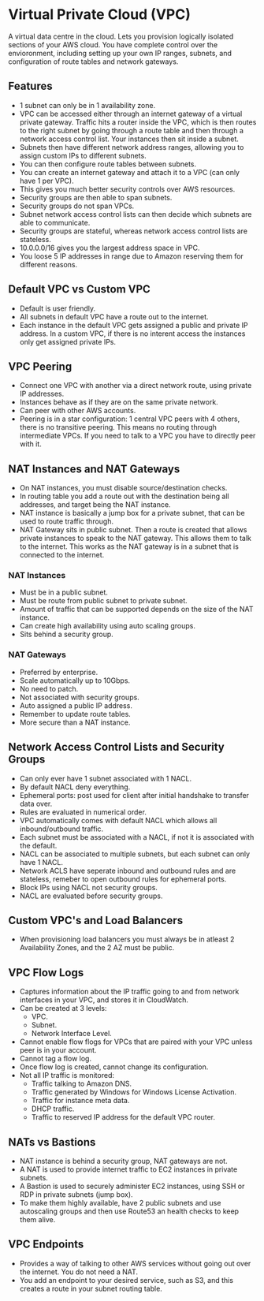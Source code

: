 # Virtual Private Cloud (VPC)
A virtual data centre in the cloud. Lets you provision logically isolated sections of your AWS cloud. You have complete control over the envioronment, including setting up your own IP ranges, subnets, and configuration of route tables and network gateways. 
## Features
- 1 subnet can only be in 1 availability zone. 
- VPC can be accessed either through an internet gateway of a virtual private gateway. Traffic hits a router inside the VPC, which is then routes to the right subnet by going through a route table and then through a network access control list. Your instances then sit inside a subnet. 
- Subnets then have different network address ranges, allowing you to assign custom IPs to different subnets. 
- You can then configure route tables between subnets. 
- You can create an internet gateway and attach it to a VPC (can only have 1 per VPC). 
- This gives you much better security controls over AWS resources. 
- Security groups are then able to span subnets.
- Security groups do not span VPCs. 
- Subnet network access control lists can then decide which subnets are able to communicate. 
- Security groups are stateful, whereas network access control lists are stateless. 
- 10.0.0.0/16 gives you the largest address space in VPC. 
- You loose 5 IP addresses in range due to Amazon reserving them for different reasons. 
## Default VPC vs Custom VPC
- Default is user friendly. 
- All subnets in default VPC have a route out to the internet. 
- Each instance in the default VPC gets assigned a public and private IP address. In a custom VPC, if there is no interent access the instances only get assigned private IPs. 
## VPC Peering
- Connect one VPC with another via a direct network route, using private IP addresses. 
- Instances behave as if they are on the same private network. 
- Can peer with other AWS accounts. 
- Peering is in a star configuration: 1 central VPC peers with 4 others, there is no transitive peering. This means no routing through intermediate VPCs. If you need to talk to a VPC you have to directly peer with it. 
## NAT Instances and NAT Gateways 
- On NAT instances, you must disable source/destination checks. 
- In routing table you add a route out with the destination being all addresses, and target being the NAT instance. 
- NAT instance is basically a jump box for a private subnet, that can be used to route traffic through. 
- NAT Gateway sits in public subnet. Then a route is created that allows private instances to speak to the NAT gateway. This allows them to talk to the internet. This works as the NAT gateway is in a subnet that is connected to the internet. 
### NAT Instances 
- Must be in a public subnet. 
- Must be route from public subnet to private subnet. 
- Amount of traffic that can be supported depends on the size of the NAT instance. 
- Can create high availability using auto scaling groups. 
- Sits behind a security group. 
### NAT Gateways 
- Preferred by enterprise. 
- Scale automatically up to 10Gbps. 
- No need to patch. 
- Not associated with security groups. 
- Auto assigned a public IP address.
- Remember to update route tables. 
- More secure than a NAT instance. 
## Network Access Control Lists and Security Groups
- Can only ever have 1 subnet associated with 1 NACL. 
- By default NACL deny everything. 
- Ephemeral ports: post used for client after initial handshake to transfer data over. 
- Rules are evaluated in numerical order. 
- VPC automatically comes with default NACL which allows all inbound/outbound traffic. 
- Each subnet must be associated with a NACL, if not it is associated with the default. 
- NACL can be associated to multiple subnets, but each subnet can only have 1 NACL. 
- Network ACLS have seperate inbound and outbound rules and are stateless, remeber to open outbound rules for ephemeral ports. 
- Block IPs using NACL not security groups. 
- NACL are evaluated before security groups. 
## Custom VPC's and Load Balancers
- When provisioning load balancers you must always be in atleast 2 Availability Zones, and the 2 AZ must be public. 
## VPC Flow Logs
- Captures information about the IP traffic going to and from network interfaces in your VPC, and stores it in CloudWatch. 
- Can be created at 3 levels:
    - VPC.
    - Subnet.
    - Network Interface Level. 
- Cannot enable flow flogs for VPCs that are paired with your VPC unless peer is in your account. 
- Cannot tag a flow log. 
- Once flow log is created, cannot change its configuration.
- Not all IP traffic is monitored:
    - Traffic talking to Amazon DNS.
    - Traffic generated by Windows for Windows License Activation.
    - Traffic for instance meta data.
    - DHCP traffic. 
    - Traffic to reserved IP address for the default VPC router. 
## NATs vs Bastions
- NAT instance is behind a security group, NAT gateways are not. 
- A NAT is used to provide internet traffic to EC2 instances in private subnets. 
- A Bastion is used to securely administer EC2 instances, using SSH or RDP in private subnets (jump box). 
- To make them highly available, have 2 public subnets and use autoscaling groups and then use Route53 an health checks to keep them alive. 
## VPC Endpoints
- Provides a way of talking to other AWS services without going out over the internet. You do not need a NAT. 
- You add an endpoint to your desired service, such as S3, and this creates a route in your subnet routing table. 
